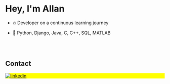 <h1 align="left">Hey, I'm Allan</h1>

- 🔥 Developer on a continuous learning journey

- 💬 Python, Django, Java, C, C++, SQL, MATLAB

<br><br>

## Contact

<p align="left" style="background:yellow">
  
<a href="https://www.linkedin.com/in/allan-correa-582086186/" target="_blank">
  <img align="center" src="https://img.shields.io/badge/-AllanGomesCorrea-05122A?style=flat&logo=linkedin" alt="linkedin"/>
</a>
</p>
